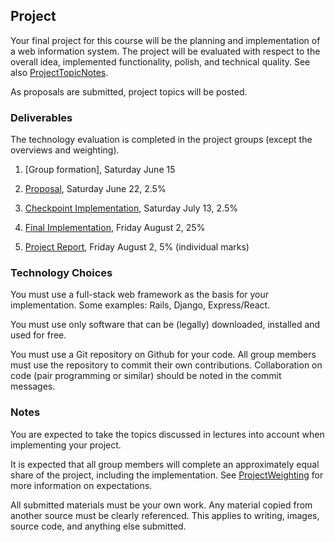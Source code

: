 ## Project

Your final project for this course will be the planning and implementation of a web information system. The project will be evaluated with respect to the overall idea, implemented functionality, polish, and technical quality. See also [ProjectTopicNotes](project_topic_notes.md).

As proposals are submitted, project topics will be posted.

### Deliverables

The technology evaluation is completed in the project groups (except the overviews and weighting).

1. [Group formation], Saturday June 15
2. [Proposal](project_proposal.md), Saturday June 22, 2.5%

3. [Checkpoint Implementation](project_checkpoint.md), Saturday July 13, 2.5%

4. [Final Implementation](project_impl.md), Friday August 2, 25%

5. [Project Report](project_report.md), Friday August 2, 5% (individual marks)

### Technology Choices

You must use a full-stack web framework as the basis for your implementation. Some examples: Rails, Django, Express/React.

You must use only software that can be (legally) downloaded, installed and used for free.

You must use a Git repository on Github for your code. All group members must use the repository to commit their own contributions. Collaboration on code (pair programming or similar) should be noted in the commit messages.

### Notes

You are expected to take the topics discussed in lectures into account when implementing your project.

It is expected that all group members will complete an approximately equal share of the project, including the implementation. See [ProjectWeighting](https://coursys.sfu.ca/2021fa-cmpt-470-d1/pages/ProjectWeighting) for more information on expectations.

All submitted materials must be your own work. Any material copied from another source must be clearly referenced. This applies to writing, images, source code, and anything else submitted.
